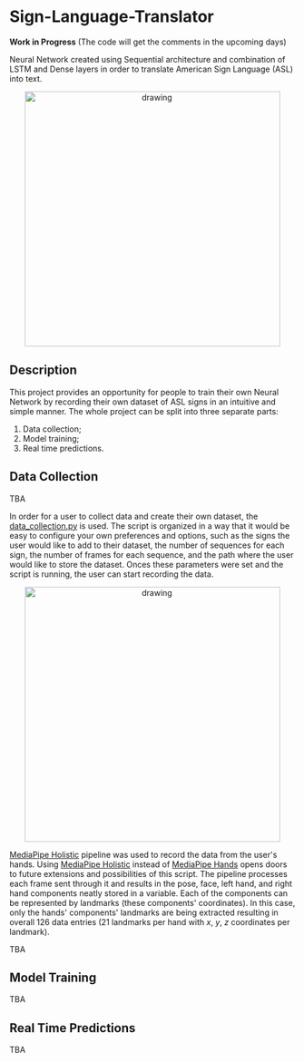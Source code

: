 # Sign-Language-Translator
**Work in Progress** (The code will get the comments in the upcoming days)

Neural Network created using Sequential architecture and combination of LSTM and Dense layers in order to translate American Sign Language (ASL) into text.

<p align="center"> <img src="img/1.gif" alt="drawing" width="450"/> </p>


## Description

This project provides an opportunity for people to train their own Neural Network by recording their own dataset of ASL signs in an intuitive and simple manner.
The whole project can be split into three separate parts:
1. Data collection;
2. Model training;
3. Real time predictions.

## Data Collection

TBA

In order for a user to collect data and create their own dataset, the [data_collection.py](https://github.com/dgovor/Sign-Language-Translator/blob/main/data_collection.py) is used. The script is organized in a way that it would be easy to configure your own preferences and options, such as the signs the user would like to add to their dataset, the number of sequences for each sign, the number of frames for each sequence, and the path where the user would like to store the dataset. Onces these parameters were set and the script is running, the user can start recording the data.

<p align="center"> <img src="img/2.gif" alt="drawing" width="450"/> </p>

[MediaPipe Holistic](https://google.github.io/mediapipe/solutions/holistic) pipeline was used to record the data from the user's hands. Using [MediaPipe Holistic](https://google.github.io/mediapipe/solutions/holistic) instead of [MediaPipe Hands](https://google.github.io/mediapipe/solutions/hands) opens doors to future extensions and possibilities of this script. The pipeline processes each frame sent through it and results in the pose, face, left hand, and right hand components neatly stored in a variable. Each of the components can be represented by landmarks (these components' coordinates). In this case, only the hands' components' landmarks are being extracted resulting in overall 126 data entries (21 landmarks per hand with _x_, _y_, _z_ coordinates per landmark).

TBA

## Model Training

TBA

## Real Time Predictions

TBA
